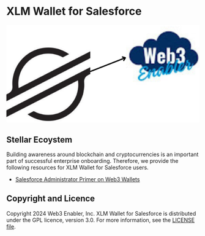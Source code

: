 # XLM Wallet for Salesforce

![](https://github.com/MuKnSys/XLM-wallet-for-Salesforce/blob/main/documentation-and-images/XLM-Wallet-for-Salesforce-logo.png)


## Stellar Ecoystem

Building awareness around blockchain and cryptocurrencies is an important part of successful enterprise onboarding. Therefore, we provide the following resources for XLM Wallet for Salesforce users.
* [Salesforce Administrator Primer on Web3 Wallets]()


## Copyright and Licence

Copyright 2024 Web3 Enabler, Inc. XLM Wallet for Salesforce is distributed under the GPL licence, version 3.0. For more information, see the [LICENSE file](https://github.com/MuKnSys/XLM-wallet-for-Salesforce/blob/main/LICENSE).
